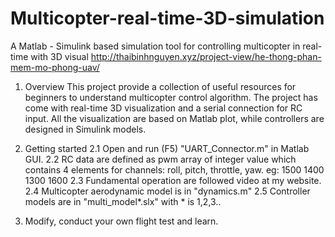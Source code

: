 # Multicopter-real-time-3D-simulation
A Matlab - Simulink based simulation tool for controlling multicopter in real-time with 3D visual 
http://thaibinhnguyen.xyz/project-view/he-thong-phan-mem-mo-phong-uav/

1. Overview
This project provide a collection of useful resources for beginners to understand multicopter control algorithm.
The project has come with real-time 3D visualization and a serial connection for RC input. All the visualization 
are based on Matlab plot, while controllers are designed in Simulink models.

2. Getting started
  2.1 Open and run (F5) "UART_Connector.m" in Matlab GUI.
  2.2 RC data are defined as pwm array of integer value which contains 4 elements for channels: roll, pitch, throttle, yaw.
  eg: 1500 1400 1300 1600
  2.3 Fundamental operation are followed video at my website.
  2.4 Multicopter aerodynamic model is in "dynamics.m"
  2.5 Controller models are in "multi_model*.slx" with * is 1,2,3..
3. Modify, conduct your own flight test and learn. 
